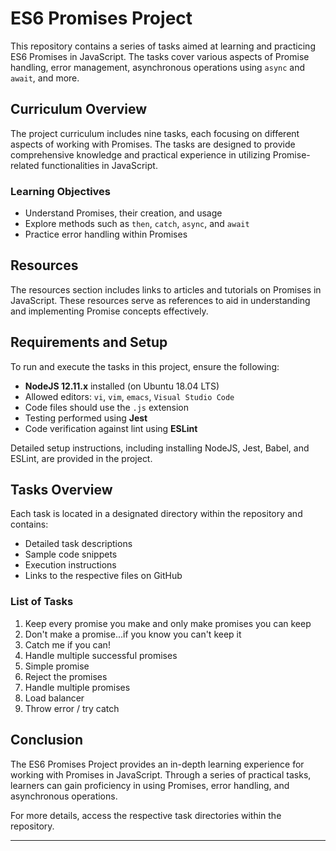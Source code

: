 # ES6 Promises Project

This repository contains a series of tasks aimed at learning and practicing ES6 Promises in JavaScript. The tasks cover various aspects of Promise handling, error management, asynchronous operations using `async` and `await`, and more.

## Curriculum Overview

The project curriculum includes nine tasks, each focusing on different aspects of working with Promises. The tasks are designed to provide comprehensive knowledge and practical experience in utilizing Promise-related functionalities in JavaScript.

### Learning Objectives

- Understand Promises, their creation, and usage
- Explore methods such as `then`, `catch`, `async`, and `await`
- Practice error handling within Promises

## Resources

The resources section includes links to articles and tutorials on Promises in JavaScript. These resources serve as references to aid in understanding and implementing Promise concepts effectively.

## Requirements and Setup

To run and execute the tasks in this project, ensure the following:

- **NodeJS 12.11.x** installed (on Ubuntu 18.04 LTS)
- Allowed editors: `vi`, `vim`, `emacs`, `Visual Studio Code`
- Code files should use the `.js` extension
- Testing performed using **Jest**
- Code verification against lint using **ESLint**

Detailed setup instructions, including installing NodeJS, Jest, Babel, and ESLint, are provided in the project.

## Tasks Overview

Each task is located in a designated directory within the repository and contains:

- Detailed task descriptions
- Sample code snippets
- Execution instructions
- Links to the respective files on GitHub

### List of Tasks

1. Keep every promise you make and only make promises you can keep
2. Don't make a promise...if you know you can't keep it
3. Catch me if you can!
4. Handle multiple successful promises
5. Simple promise
6. Reject the promises
7. Handle multiple promises
8. Load balancer
9. Throw error / try catch

## Conclusion

The ES6 Promises Project provides an in-depth learning experience for working with Promises in JavaScript. Through a series of practical tasks, learners can gain proficiency in using Promises, error handling, and asynchronous operations.

For more details, access the respective task directories within the repository.

---
